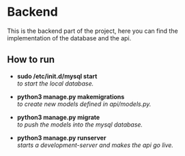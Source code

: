 # Backend
This is the backend part of the project, here you can find the implementation
of the database and the api.

## How to run

- **sudo /etc/init.d/mysql start**\
*to start the local database.*

- **python3 manage.py makemigrations**\
*to create new models defined in api/models.py.*

- **python3 manage.py migrate**\
*to push the models into the mysql database.*

- **python3 manage.py runserver**\
*starts a development-server and makes the api go live.*
